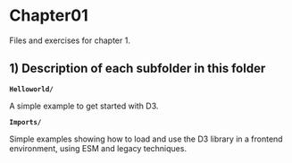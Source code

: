 # Chapter01

Files and exercises for chapter 1.

## 1) Description of each subfolder in this folder

__`Helloworld/`__

A simple example to get started with D3.

__`Imports/`__

Simple examples showing how to load and use the D3 library in a frontend environment, using ESM and legacy techniques.

